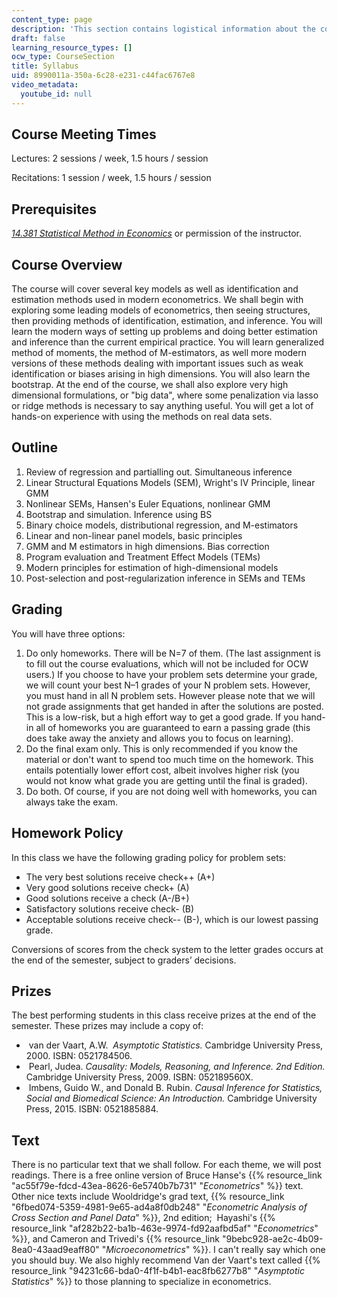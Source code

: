 ```yaml
---
content_type: page
description: 'This section contains logistical information about the course. '
draft: false
learning_resource_types: []
ocw_type: CourseSection
title: Syllabus
uid: 8990011a-350a-6c28-e231-c44fac6767e8
video_metadata:
  youtube_id: null
---
```

## Course Meeting Times

Lectures: 2 sessions / week, 1.5 hours / session

Recitations: 1 session / week, 1.5 hours / session

## Prerequisites

[*14.381 Statistical Method in Economics*](/courses/14-381-statistical-method-in-economics-fall-2018/) or permission of the instructor. 

## Course Overview

The course will cover several key models as well as identification and estimation methods used in modern econometrics. We shall begin with exploring some leading models of econometrics, then seeing structures, then providing methods of identification, estimation, and inference. You will learn the modern ways of setting up problems and doing better estimation and inference than the current empirical practice. You will learn generalized method of moments, the method of M-estimators, as well more modern versions of these methods dealing with important issues such as weak identification or biases arising in high dimensions. You will also learn the bootstrap. At the end of the course, we shall also explore very high dimensional formulations, or "big data", where some penalization via lasso or ridge methods is necessary to say anything useful. You will get a lot of hands-on experience with using the methods on real data sets.

## Outline

1. Review of regression and partialling out. Simultaneous inference
2. Linear Structural Equations Models (SEM), Wright's IV Principle, linear GMM
3. Nonlinear SEMs, Hansen's Euler Equations, nonlinear GMM
4. Bootstrap and simulation. Inference using BS
5. Binary choice models, distributional regression, and M-estimators
6. Linear and non-linear panel models, basic principles
7. GMM and M estimators in high dimensions. Bias correction
8. Program evaluation and Treatment Effect Models (TEMs)
9. Modern principles for estimation of high-dimensional models
10. Post-selection and post-regularization inference in SEMs and TEMs

## Grading

You will have three options:

1. Do only homeworks. There will be N=7 of them. (The last assignment is to fill out the course evaluations, which will not be included for OCW users.) If you choose to have your problem sets determine your grade, we will count your best N–1 grades of your N problem sets. However, you must hand in all N problem sets. However please note that we will not grade assignments that get handed in after the solutions are posted. This is a low-risk, but a high effort way to get a good grade. If you hand-in all of homeworks you are guaranteed to earn a passing grade (this does take away the anxiety and allows you to focus on learning).
2. Do the final exam only. This is only recommended if you know the material or don't want to spend too much time on the homework. This entails potentially lower effort cost, albeit involves higher risk (you would not know what grade you are getting until the final is graded).
3. Do both. Of course, if you are not doing well with homeworks, you can always take the exam.

## Homework Policy

In this class we have the following grading policy for problem sets:

- The very best solutions receive check++ (A+)
- Very good solutions receive check+ (A)
- Good solutions receive a check (A-/B+)
- Satisfactory solutions receive check- (B)
- Acceptable solutions receive check-- (B-), which is our lowest passing grade.

Conversions of scores from the check system to the letter grades occurs at the end of the semester, subject to graders’ decisions.  

## Prizes

The best performing students in this class receive prizes at the end of the semester. These prizes may include a copy of:

-  van der Vaart, A.W.  *Asymptotic Statistics.* Cambridge University Press, 2000. ISBN: 0521784506.
-  Pearl, Judea. *Causality: Models, Reasoning, and Inference. 2nd Edition.* Cambridge University Press, 2009. ISBN: 052189560X.
-  Imbens, Guido W., and Donald B. Rubin. *Causal Inference for Statistics, Social and Biomedical Science: An Introduction.* Cambridge University Press, 2015. ISBN: 0521885884.

## Text

There is no particular text that we shall follow. For each theme, we will post readings. There is a free online version of Bruce Hanse's {{% resource_link "ac55f79e-fdcd-43ea-8626-6e5740b7b731" "*Econometrics*" %}} text. Other nice texts include Wooldridge's grad text, {{% resource_link "6fbed074-5359-4981-9e65-ad4a8f0db248" "*Econometric Analysis of Cross Section and Panel Data*" %}}, 2nd edition;  Hayashi's {{% resource_link "af282b22-ba1b-463e-9974-fd92aafbd5af" "*Econometrics*" %}}, and Cameron and Trivedi's {{% resource_link "9bebc928-ae2c-4b09-8ea0-43aad9eaff80" "*Microeconometrics*" %}}. I can't really say which one you should buy. We also highly recommend Van der Vaart's text called {{% resource_link "94231c66-bda0-4f1f-b4b1-eac8fb6277b8" "*Asymptotic Statistics*" %}} to those planning to specialize in econometrics.